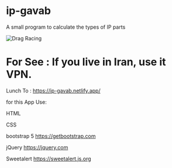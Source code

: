 # ip-gavab
A small program to calculate the types of IP parts

![Drag Racing](https://files.virgool.io/upload/users/471293/posts/cddkdafp9ld2/zyha8ukuryrd.png)

# For See : If you live in Iran, use it VPN.

Lunch To : https://ip-gavab.netlify.app/

for this App Use:

HTML

CSS

bootstrap 5 https://getbootstrap.com

jQuery      https://jquery.com

Sweetalert  https://sweetalert.js.org

